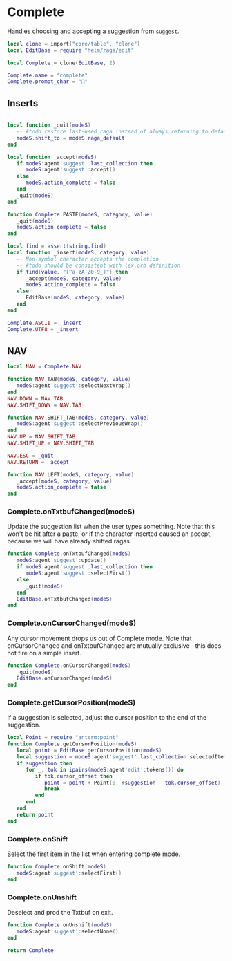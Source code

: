 # Complete

Handles choosing and accepting a suggestion from `suggest`\.

```lua
local clone = import("core/table", "clone")
local EditBase = require "helm/raga/edit"

local Complete = clone(EditBase, 2)

Complete.name = "complete"
Complete.prompt_char = "💬"
```


## Inserts

```lua

local function _quit(modeS)
   -- #todo restore last-used raga instead of always returning to default
   modeS.shift_to = modeS.raga_default
end

local function _accept(modeS)
   if modeS:agent'suggest'.last_collection then
      modeS:agent'suggest':accept()
   else
      modeS.action_complete = false
   end
   _quit(modeS)
end

function Complete.PASTE(modeS, category, value)
   _quit(modeS)
   modeS.action_complete = false
end

```

```lua
local find = assert(string.find)
local function _insert(modeS, category, value)
   -- Non-symbol character accepts the completion
   -- #todo should be consistent with lex.orb definition
   if find(value, "[^a-zA-Z0-9_]") then
      _accept(modeS, category, value)
      modeS.action_complete = false
   else
      EditBase(modeS, category, value)
   end
end

Complete.ASCII = _insert
Complete.UTF8 = _insert
```

## NAV

```lua
local NAV = Complete.NAV

function NAV.TAB(modeS, category, value)
   modeS:agent'suggest':selectNextWrap()
end
NAV.DOWN = NAV.TAB
NAV.SHIFT_DOWN = NAV.TAB

function NAV.SHIFT_TAB(modeS, category, value)
   modeS:agent'suggest':selectPreviousWrap()
end
NAV.UP = NAV.SHIFT_TAB
NAV.SHIFT_UP = NAV.SHIFT_TAB

NAV.ESC = _quit
NAV.RETURN = _accept

function NAV.LEFT(modeS, category, value)
   _accept(modeS, category, value)
   modeS.action_complete = false
end
```


### Complete\.onTxtbufChanged\(modeS\)

Update the suggestion list when the user types something\. Note that this won't
be hit after a paste, or if the character inserted caused an accept, because
we will have already shifted ragas\.

```lua
function Complete.onTxtbufChanged(modeS)
   modeS:agent'suggest':update()
   if modeS:agent'suggest'.last_collection then
      modeS:agent'suggest':selectFirst()
   else
      _quit(modeS)
   end
   EditBase.onTxtbufChanged(modeS)
end
```


### Complete\.onCursorChanged\(modeS\)

Any cursor movement drops us out of Complete mode\. Note that
onCursorChanged and onTxtbufChanged are mutually exclusive\-\-this does not
fire on a simple insert\.

```lua
function Complete.onCursorChanged(modeS)
   _quit(modeS)
   EditBase.onCursorChanged(modeS)
end
```


### Complete\.getCursorPosition\(modeS\)

If a suggestion is selected, adjust the cursor position
to the end of the suggestion\.

```lua
local Point = require "anterm:point"
function Complete.getCursorPosition(modeS)
   local point = EditBase.getCursorPosition(modeS)
   local suggestion = modeS:agent'suggest'.last_collection:selectedItem()
   if suggestion then
      for _, tok in ipairs(modeS:agent'edit':tokens()) do
         if tok.cursor_offset then
            point = point + Point(0, #suggestion - tok.cursor_offset)
            break
         end
      end
   end
   return point
end
```


### Complete\.onShift

Select the first item in the list when entering complete mode\.

```lua
function Complete.onShift(modeS)
   modeS:agent'suggest':selectFirst()
end
```


### Complete\.onUnshift

Deselect and prod the Txtbuf on exit\.

```lua
function Complete.onUnshift(modeS)
   modeS:agent'suggest':selectNone()
end
```

```lua
return Complete
```
